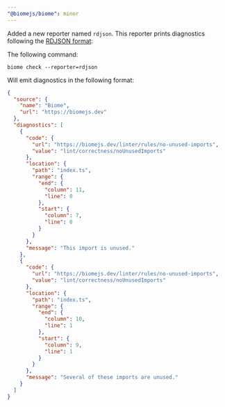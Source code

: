 ```yaml
---
"@biomejs/biome": minor
---
```


Added a new reporter named `rdjson`. This reporter prints diagnostics following the [RDJSON format](https://deepwiki.com/reviewdog/reviewdog/3.2-reviewdog-diagnostic-format):

The following command:

```shell
biome check --reporter=rdjson
```

Will emit diagnostics in the following format:

```json
{
  "source": {
    "name": "Biome",
    "url": "https://biomejs.dev"
  },
  "diagnostics": [
    {
      "code": {
        "url": "https://biomejs.dev/linter/rules/no-unused-imports",
        "value": "lint/correctness/noUnusedImports"
      },
      "location": {
        "path": "index.ts",
        "range": {
          "end": {
            "column": 11,
            "line": 0
          },
          "start": {
            "column": 7,
            "line": 0
          }
        }
      },
      "message": "This import is unused."
    },
    {
      "code": {
        "url": "https://biomejs.dev/linter/rules/no-unused-imports",
        "value": "lint/correctness/noUnusedImports"
      },
      "location": {
        "path": "index.ts",
        "range": {
          "end": {
            "column": 10,
            "line": 1
          },
          "start": {
            "column": 9,
            "line": 1
          }
        }
      },
      "message": "Several of these imports are unused."
    }
  ]
}
```
